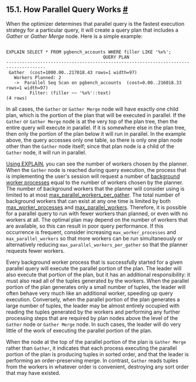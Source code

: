 ## 15.1. How Parallel Query Works [#](#HOW-PARALLEL-QUERY-WORKS)

When the optimizer determines that parallel query is the fastest execution strategy for a particular query, it will create a query plan that includes a *Gather* or *Gather Merge* node. Here is a simple example:

```

EXPLAIN SELECT * FROM pgbench_accounts WHERE filler LIKE '%x%';
                                     QUERY PLAN
-------------------------------------------------------------------​------------------
 Gather  (cost=1000.00..217018.43 rows=1 width=97)
   Workers Planned: 2
   ->  Parallel Seq Scan on pgbench_accounts  (cost=0.00..216018.33 rows=1 width=97)
         Filter: (filler ~~ '%x%'::text)
(4 rows)
```

In all cases, the `Gather` or `Gather Merge` node will have exactly one child plan, which is the portion of the plan that will be executed in parallel. If the `Gather` or `Gather Merge` node is at the very top of the plan tree, then the entire query will execute in parallel. If it is somewhere else in the plan tree, then only the portion of the plan below it will run in parallel. In the example above, the query accesses only one table, so there is only one plan node other than the `Gather` node itself; since that plan node is a child of the `Gather` node, it will run in parallel.

[Using EXPLAIN](using-explain.html "14.1. Using EXPLAIN"), you can see the number of workers chosen by the planner. When the `Gather` node is reached during query execution, the process that is implementing the user's session will request a number of [background worker processes](bgworker.html "Chapter 48. Background Worker Processes") equal to the number of workers chosen by the planner. The number of background workers that the planner will consider using is limited to at most [max\_parallel\_workers\_per\_gather](runtime-config-resource.html#GUC-MAX-PARALLEL-WORKERS-PER-GATHER). The total number of background workers that can exist at any one time is limited by both [max\_worker\_processes](runtime-config-resource.html#GUC-MAX-WORKER-PROCESSES) and [max\_parallel\_workers](runtime-config-resource.html#GUC-MAX-PARALLEL-WORKERS). Therefore, it is possible for a parallel query to run with fewer workers than planned, or even with no workers at all. The optimal plan may depend on the number of workers that are available, so this can result in poor query performance. If this occurrence is frequent, consider increasing `max_worker_processes` and `max_parallel_workers` so that more workers can be run simultaneously or alternatively reducing `max_parallel_workers_per_gather` so that the planner requests fewer workers.

Every background worker process that is successfully started for a given parallel query will execute the parallel portion of the plan. The leader will also execute that portion of the plan, but it has an additional responsibility: it must also read all of the tuples generated by the workers. When the parallel portion of the plan generates only a small number of tuples, the leader will often behave very much like an additional worker, speeding up query execution. Conversely, when the parallel portion of the plan generates a large number of tuples, the leader may be almost entirely occupied with reading the tuples generated by the workers and performing any further processing steps that are required by plan nodes above the level of the `Gather` node or `Gather Merge` node. In such cases, the leader will do very little of the work of executing the parallel portion of the plan.

When the node at the top of the parallel portion of the plan is `Gather Merge` rather than `Gather`, it indicates that each process executing the parallel portion of the plan is producing tuples in sorted order, and that the leader is performing an order-preserving merge. In contrast, `Gather` reads tuples from the workers in whatever order is convenient, destroying any sort order that may have existed.